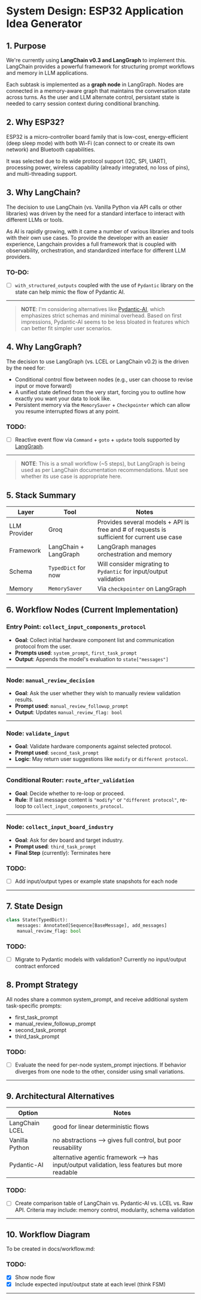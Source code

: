 # System Design: ESP32 Application Idea Generator

## 1. Purpose

We're currently using **LangChain v0.3 and LangGraph** to implement this. LangChain provides a powerful framework for structuring prompt workflows and memory in LLM applications.

Each subtask is implemented as a **graph node** in LangGraph. Nodes are connected in a memory-aware graph that maintains the conversation state across turns. As the user and LLM alternate control, persistant state is needed to carry session context during conditional branching.

## 2. Why ESP32?

ESP32 is a micro-controller board family that is low-cost, energy-efficient (deep sleep mode) with both Wi-Fi (can connect to or create its own network) and Bluetooth capabilities.

It was selected due to its wide protocol support (I2C, SPI, UART), processing power, wireless capability (already integrated, no loss of pins), and multi-threading support.

## 3. Why LangChain?

The decision to use LangChain (vs. Vanilla Python via API calls or other libraries) was driven by the need for a standard interface to interact with different LLMs or tools.

As AI is rapidly growing, with it came a number of various libraries and tools with their own use cases. To provide the developer with an easier experience, Langchain provides a full framework that is coupled with observability, orchestration, and standardized interface for different LLM providers.

### TO-DO:

- [ ] `with_structured_outputs` coupled with the use of `Pydantic` library on the state can help mimic the flow of Pydantic AI.

---

> **NOTE**: I'm considering alternatives like [Pydantic-AI](https://ai.pydantic.dev/), which emphasizes strict schemas and minimal overhead. Based on first impressions, Pydantic-AI seems to be less bloated in features which can better fit simpler user scenarios.

## 4. Why LangGraph?

The decision to use LangGraph (vs. LCEL or LangChain v0.2) is the driven by the need for:

- Conditional control flow between nodes (e.g., user can choose to revise input or move forward)
- A unified state defined from the very start, forcing you to outline how exactly you want your data to look like.
- Persistent memory via the `MemorySaver` + `Checkpointer` which can allow you resume interrupted flows at any point.

### TODO:

- [ ] Reactive event flow via `Command` + `goto` + `update` tools supported by [LangGraph](https://langchain-ai.github.io/langgraph/how-tos/graph-api/).

---

> **NOTE**: This is a small workflow (~5 steps), but LangGraph is being used as per LangChain documentation recommendations. Must see whether its use case is appropriate here.

## 5. Stack Summary

| Layer        | Tool                  | Notes                                                                                      |
| ------------ | --------------------- | ------------------------------------------------------------------------------------------ |
| LLM Provider | Groq                  | Provides several models + API is free and # of requests is sufficient for current use case |
| Framework    | LangChain + LangGraph | LangGraph manages orchestration and memory                                                 |
| Schema       | `TypedDict` for now   | Will consider migrating to `Pydantic` for input/output validation                          |
| Memory       | `MemorySaver`         | Via `checkpointer` on LangGraph                                                            |

## 6. Workflow Nodes (Current Implementation)

### Entry Point: `collect_input_components_protocol`

- **Goal**: Collect initial hardware component list and communication protocol from the user.
- **Prompts used**: `system_prompt`, `first_task_prompt`
- **Output**: Appends the model's evaluation to `state["messages"]`

---

### Node: `manual_review_decision`

- **Goal**: Ask the user whether they wish to manually review validation results.
- **Prompt used**: `manual_review_followup_prompt`
- **Output**: Updates `manual_review_flag: bool`

---

### Node: `validate_input`

- **Goal**: Validate hardware components against selected protocol.
- **Prompt used**: `second_task_prompt`
- **Logic**: May return user suggestions like `modify` or `different protocol`.

---

### Conditional Router: `route_after_validation`

- **Goal**: Decide whether to re-loop or proceed.
- **Rule**: If last message content is `"modify"` or `"different protocol"`, re-loop to `collect_input_components_protocol`.

---

### Node: `collect_input_board_industry`

- **Goal**: Ask for dev board and target industry.
- **Prompt used**: `third_task_prompt`
- **Final Step** (currently): Terminates here

### TODO:

- [ ] Add input/output types or example state snapshots for each node

---

## 7. State Design

```python
class State(TypedDict):
    messages: Annotated[Sequence[BaseMessage], add_messages]
    manual_review_flag: bool
```

### TODO:

- [ ] Migrate to Pydantic models with validation? Currently no input/output contract enforced

## 8. Prompt Strategy

All nodes share a common system_prompt, and receive additional system task-specific prompts:

- first_task_prompt
- manual_review_followup_prompt
- second_task_prompt
- third_task_prompt

### TODO:

- [ ] Evaluate the need for per-node system_prompt injections. If behavior diverges from one node to the other, consider using small variations.

---

## 9. Architectural Alternatives

| Option         | Notes                                                                                          |
| -------------- | ---------------------------------------------------------------------------------------------- |
| LangChain LCEL | good for linear deterministic flows                                                            |
| Vanilla Python | no abstractions --> gives full control, but poor reusability                                   |
| Pydantic-AI    | alternative agentic framework --> has input/output validation, less features but more readable |

### TODO:

- [ ] Create comparison table of LangChain vs. Pydantic-AI vs. LCEL vs. Raw API. Criteria may include: memory control, modularity, schema validation

---

## 10. Workflow Diagram

To be created in docs/workflow.md:

### TODO:

- [x] Show node flow
- [x] Include expected input/output state at each level (think FSM)

---
